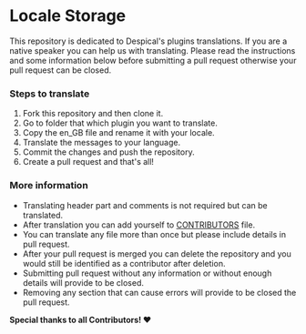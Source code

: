 # Locale Storage
This repository is dedicated to Despical's plugins translations. If you are a native speaker you can help us with translating. Please read the instructions and some information below before submitting a pull request otherwise your pull request can be closed.

### Steps to translate
1. Fork this repository and then clone it.
2. Go to folder that which plugin you want to translate.
3. Copy the en_GB file and rename it with your locale.
4. Translate the messages to your language.
5. Commit the changes and push the repository.
6. Create a pull request and that's all!

### More information
* Translating header part and comments is not required but can be translated.
* After translation you can add yourself to [CONTRIBUTORS](https://github.com/Despical/LocaleStorage/blob/main/CONTRIBUTORS.md) file.
* You can translate any file more than once but please include details in pull request.
* After your pull request is merged you can delete the repository and you would still be identified as a contributor after deletion.
* Submitting pull request without any information or without enough details will provide to be closed.
* Removing any section that can cause errors will provide to be closed the pull request.

**Special thanks to all Contributors! ♥**
